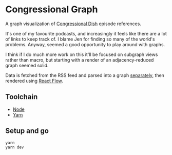 # Congressional Graph

A graph visualization of [Congressional Dish](https://congressionaldish.com) episode references.

It's one of my favourite podcasts, and increasingly it feels like there are a lot of links to keep track of. I blame Jen for finding so many of the world's problems. Anyway, seemed a good opportunity to play around with graphs.

I think if I do much more work on this it'll be focused on subgraph views rather than macro, but starting with a render of an adjacency-reduced graph seemed solid.

Data is fetched from the RSS feed and parsed into a graph [separately](https://github.com/mjvmroz/dish-scraper), then rendered using [React Flow](https://reactflow.dev/).

## Toolchain

- [Node](https://nodejs.org/en/)
- [Yarn](https://yarnpkg.com/)

## Setup and go

```bash
yarn
yarn dev
```
